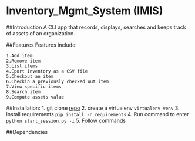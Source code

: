 # Inventory_Mgmt_System (IMIS)
##Introduction
A CLI app that records, displays, searches and keeps track of assets of an organization.

##Features
Features include:

	1.Add item
	2.Remove item
	3.List items
	4.Eport Inventory as a CSV file
	5.Checkout an item
	6.Checkin a previously checked out item
	7.View specific items
	8.Search item
	9.Compute assets value

##Installation:
	1. git clone [repo](https://github.com/Muthama-Kahohi/bt-11-IMIS-project.git)
	2. create a virtualenv ````virtualenv venv````
	3. Install requirements ````pip install -r requirements````
	4. Run command to enter  ````python start_session.py -i````
	5. Follow commands

##Dependencies	


